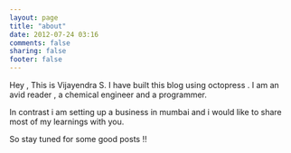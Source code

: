 ```yaml
---
layout: page
title: "about"
date: 2012-07-24 03:16
comments: false
sharing: false
footer: false
---
```

Hey , This is Vijayendra S. I have built this blog using octopress . I am an avid reader , a chemical engineer and a programmer. 

In contrast i am setting up a business in mumbai and i would like to share most of my learnings with you. 

So stay tuned for some good posts !!

